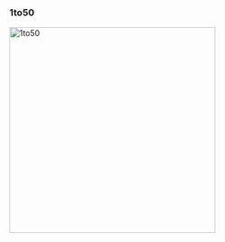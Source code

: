 ### 1to50

<img width="366" alt="1to50" src="https://cloud.githubusercontent.com/assets/4126751/16333425/312f146a-3a36-11e6-96ba-e5af78a25355.png">

